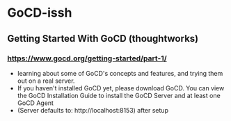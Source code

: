 # GoCD-issh
## Getting Started With GoCD (thoughtworks)
### https://www.gocd.org/getting-started/part-1/

- learning about some of GoCD's concepts and features, and trying them out on a real server.
- If you haven't installed GoCD yet, please download GoCD. You can view the GoCD Installation Guide to install the GoCD Server and at least one GoCD Agent
- (Server defaults to: http://localhost:8153) after setup
